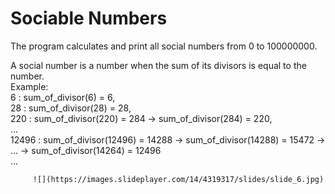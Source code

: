 # Sociable Νumbers
Τhe program calculates and print all social numbers from 0 to 100000000. <br/>

A social number is a number when the sum of its divisors is equal to the number. <br/>
Example: <br/>
         6   : sum_of_divisor(6) = 6, <br/>
         28  : sum_of_divisor(28) = 28, <br/>
         220 : sum_of_divisor(220) = 284 ->  sum_of_divisor(284) = 220, <br/>
         ... <br/>
         12496 : sum_of_divisor(12496) = 14288 -> sum_of_divisor(14288) = 15472 -> ... -> sum_of_divisor(14264) = 12496 <br/>
         ... <br/>


         ![](https://images.slideplayer.com/14/4319317/slides/slide_6.jpg)
